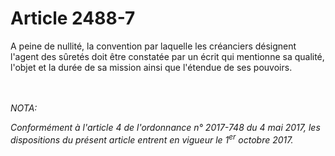 # Article 2488-7

<p>A peine de nullité, la convention par laquelle les créanciers désignent l'agent des sûretés doit être constatée par un écrit qui mentionne sa qualité, l'objet et la durée de sa mission ainsi que l'étendue de ses pouvoirs.</p><br/><br/><i>NOTA:<p>Conformément à l'article 4 de l'ordonnance n° 2017-748 du 4 mai 2017, les dispositions du présent article entrent en vigueur le 1<sup>er</sup> octobre 2017.</p></i>